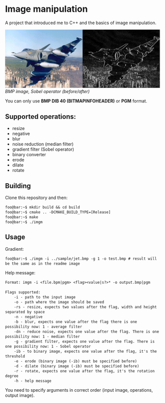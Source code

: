 # Image manipulation

A project that introduced me to C++ and the basics of image manipulation.

![visualization](/assets/example.jpg "visualization")
*BMP image, Sobel operator (before/after)*

You can only use **BMP DIB 40 (BITMAPINFOHEADER)** or **PGM** format. 
## Supported operations:

- resize
- negative
- blur
- noise reduction (median filter)
- gradient filter (Sobel operator)
- binary converter
- erode
- dilate
- rotate

## Building

Clone this repository and then:

```console
foo@bar:~$ mkdir build && cd build
foo@bar:~$ cmake .. -DCMAKE_BUILD_TYPE=[Release]
foo@bar:~$ make
foo@bar:~$ ./imgm
```

## Usage

Gradient:

```console
foo@bar:~$ ./imgm -i ../sample/jet.bmp -g 1 -o test.bmp # result will be the same as in the readme image
```

Help message:

```
Format: imgm -i <file.bpm|pgm> <flag><value|s?>* -o output.bmp|pgm

Flags supported:
    -i - path to the input image
    -o - path where the image should be saved
    -rs - resize, expects two values after the flag, width and height separated by space
    -n - negative
    -b - blur, expects one value after the flag there is one possibility now: 1 - average filter
    -dn - reduce noise, expects one value after the flag. There is one possibility now: 1 - median filter
    -g - gradient filter, expects one value after the flag. There is one possibility now: 1 - Sobel operator
    -ib - to binary image, expects one value after the flag, it's the threshold
    -e - erode (binary image (-ib) must be specified before)
    -d - dilate (binary image (-ib) must be specified before)
    -r - rotate, expects one value after the flag, it's the rotation degree
    -h - help message
```

You need to specify arguments in correct order (input image, operations, output image).